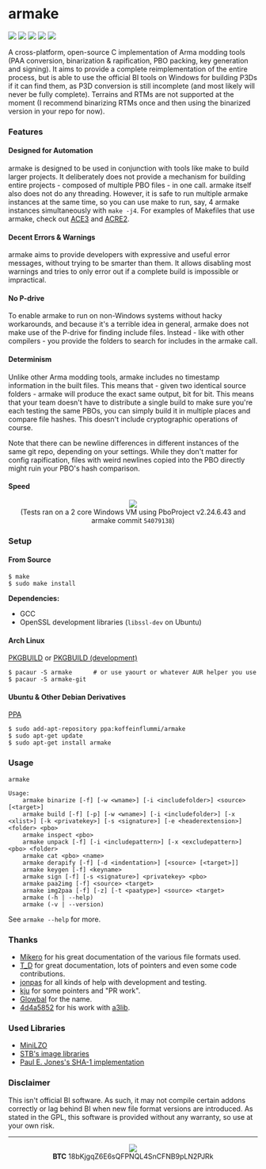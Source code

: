 armake
======

[![](https://img.shields.io/travis/KoffeinFlummi/armake/master.svg?style=flat-square)](https://travis-ci.org/KoffeinFlummi/armake)
[![](https://img.shields.io/badge/license-GPLv2-red.svg?style=flat-square)](https://github.com/KoffeinFlummi/armake/blob/master/LICENSE)
[![](https://img.shields.io/github/tag/KoffeinFlummi/armake.svg?style=flat-square)](https://github.com/KoffeinFlummi/armake/releases)
[![](https://img.shields.io/badge/AUR-armake-blue.svg?style=flat-square)](https://aur.archlinux.org/packages/armake)
[![](https://img.shields.io/badge/PPA-koffeinflummi%2Farmake-orange.svg?style=flat-square)](https://launchpad.net/~koffeinflummi/+archive/ubuntu/armake)


A cross-platform, open-source C implementation of Arma modding tools (PAA conversion, binarization & rapification, PBO packing, key generation and signing). It aims to provide a complete reimplementation of the entire process, but is able to use the official BI tools on Windows for building P3Ds if it can find them, as P3D conversion is still incomplete (and most likely will never be fully complete). Terrains and RTMs are not supported at the moment (I recommend binarizing RTMs once and then using the binarized version in your repo for now).


### Features

#### Designed for Automation

armake is designed to be used in conjunction with tools like make to build larger projects. It deliberately does not provide a mechanism for building entire projects - composed of multiple PBO files - in one call. armake itself also does not do any threading. However, it is safe to run multiple armake instances at the same time, so you can use make to run, say, 4 armake instances simultaneously with `make -j4`. For examples of Makefiles that use armake, check out [ACE3](https://github.com/acemod/ACE3/blob/armake/Makefile) and [ACRE2](https://github.com/IDI-Systems/acre2/blob/armake/Makefile).

#### Decent Errors & Warnings

armake aims to provide developers with expressive and useful error messages, without trying to be smarter than them. It allows disabling most warnings and tries to only error out if a complete build is impossible or impractical.

#### No P-drive

To enable armake to run on non-Windows systems without hacky workarounds, and because it's a terrible idea in general, armake does not make use of the P-drive for finding include files. Instead - like with other compilers - you provide the folders to search for includes in the armake call.

#### Determinism

Unlike other Arma modding tools, armake includes no timestamp information in the built files. This means that - given two identical source folders - armake will produce the exact same output, bit for bit. This means that your team doesn't have to distribute a single build to make sure you're each testing the same PBOs, you can simply build it in multiple places and compare file hashes. This doesn't include cryptographic operations of course.

Note that there can be newline differences in different instances of the same git repo, depending on your settings. While they don't matter for config rapification, files with weird newlines copied into the PBO directly might ruin your PBO's hash comparison.

#### Speed

<p align="center">
    <a href="https://i.imgur.com/PtOBaIK.png">
        <img src="https://i.imgur.com/PtOBaIK.png" style="max-width:100%;">
    </a><br/>
    (Tests ran on a 2 core Windows VM using PboProject v2.24.6.43 and armake commit <code>54079138</code>)
</p>

### Setup

#### From Source

```
$ make
$ sudo make install
```

**Dependencies:**
- GCC
- OpenSSL development libraries (`libssl-dev` on Ubuntu)

#### Arch Linux

[PKGBUILD](https://aur.archlinux.org/packages/armake/) or [PKGBUILD (development)](https://aur.archlinux.org/packages/armake-git/)
```
$ pacaur -S armake      # or use yaourt or whatever AUR helper you use
$ pacaur -S armake-git
```

#### Ubuntu & Other Debian Derivatives

[PPA](https://launchpad.net/~koffeinflummi/+archive/ubuntu/armake)

```
$ sudo add-apt-repository ppa:koffeinflummi/armake
$ sudo apt-get update
$ sudo apt-get install armake
```


### Usage

```
armake

Usage:
    armake binarize [-f] [-w <wname>] [-i <includefolder>] <source> [<target>]
    armake build [-f] [-p] [-w <wname>] [-i <includefolder>] [-x <xlist>] [-k <privatekey>] [-s <signature>] [-e <headerextension>] <folder> <pbo>
    armake inspect <pbo>
    armake unpack [-f] [-i <includepattern>] [-x <excludepattern>] <pbo> <folder>
    armake cat <pbo> <name>
    armake derapify [-f] [-d <indentation>] [<source> [<target>]]
    armake keygen [-f] <keyname>
    armake sign [-f] [-s <signature>] <privatekey> <pbo>
    armake paa2img [-f] <source> <target>
    armake img2paa [-f] [-z] [-t <paatype>] <source> <target>
    armake (-h | --help)
    armake (-v | --version)
```

See `armake --help` for more.


### Thanks

- [Mikero](https://dev.withsix.com/projects/mikero-pbodll) for his great documentation of the various file formats used.
- [T_D](https://github.com/Braini01) for great documentation, lots of pointers and even some code contributions.
- [jonpas](https://github.com/jonpas) for all kinds of help with development and testing.
- [kju](https://forums.bistudio.com/user/768005-kju/) for some pointers and "PR work".
- [Glowbal](https://github.com/Glowbal) for the name.
- [4d4a5852](https://github.com/4d4a5852) for his work with [a3lib](https://github.com/4d4a5852/a3lib.py).


### Used Libraries

- [MiniLZO](http://www.oberhumer.com/opensource/lzo/)
- [STB's image libraries](https://github.com/nothings/stb)
- [Paul E. Jones's SHA-1 implementation](https://www.packetizer.com/security/sha1/)


### Disclaimer

This isn't official BI software. As such, it may not compile certain addons correctly or lag behind BI when new file format versions are introduced. As stated in the GPL, this software is provided without any warranty, so use at your own risk.


---

<p align="center">
    <a href="https://www.paypal.com/cgi-bin/webscr?cmd=_s-xclick&hosted_button_id=WQ55N7RKXUCF8">
        <img src="https://www.paypalobjects.com/en_US/i/btn/btn_donate_LG.gif" style="max-width:100%;">
    </a>
    <br>
    <b>BTC</b> 18bKjgqZ6E6sQFPNQL4SnCFNB9pLN2PJRk
</p>
